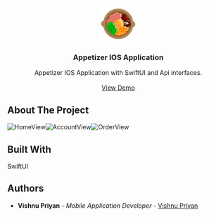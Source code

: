 <br/>
<p align="center">
  <a href="https://github.com/vishnu32510/Appetizer">
    <img src="appetizers/Assets.xcassets/AppIcon.appiconset/AppIcon.png" alt="Logo" width="80" height="80">
  </a>

  <h3 align="center">Appetizer IOS Application</h3>

  <p align="center">
    Appetizer IOS Application with SwiftUI and Api interfaces.
    <br/>
    <br/>
    <a href="https://github.com/vishnu32510/Appetizer/blob/main/Demo/Appetizer%20Demo%20Video.mp4">View Demo</a>
  </p>
</p>



## About The Project

![HomeView](https://github.com/vishnu32510/Appetizer/assets/76788079/aaae2a8d-6fa3-48c6-ab51-c143b1da029e)![AccountView](https://github.com/vishnu32510/Appetizer/assets/76788079/850c8ac2-8ae2-4a5e-8f9d-09f47b1b27da)![OrderView](https://github.com/vishnu32510/Appetizer/assets/76788079/25562db6-6714-412f-b1cb-bc64a0606269)

## Built With

SwiftUI

## Authors

* **Vishnu Priyan** - *Mobile Application Developer* - [Vishnu Priyan](https://github.com/vishnu32510)

